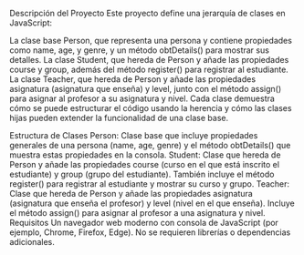 Descripción del Proyecto
Este proyecto define una jerarquía de clases en JavaScript:

La clase base Person, que representa una persona y contiene propiedades como name, age, y genre, y un método obtDetails() para mostrar sus detalles.
La clase Student, que hereda de Person y añade las propiedades course y group, además del método register() para registrar al estudiante.
La clase Teacher, que hereda de Person y añade las propiedades asignatura (asignatura que enseña) y level, junto con el método assign() para asignar al profesor a su asignatura y nivel.
Cada clase demuestra cómo se puede estructurar el código usando la herencia y cómo las clases hijas pueden extender la funcionalidad de una clase base.

Estructura de Clases
Person: Clase base que incluye propiedades generales de una persona (name, age, genre) y el método obtDetails() que muestra estas propiedades en la consola.
Student: Clase que hereda de Person y añade las propiedades course (curso en el que está inscrito el estudiante) y group (grupo del estudiante). También incluye el método register() para registrar al estudiante y mostrar su curso y grupo.
Teacher: Clase que hereda de Person y añade las propiedades asignatura (asignatura que enseña el profesor) y level (nivel en el que enseña). Incluye el método assign() para asignar al profesor a una asignatura y nivel.
Requisitos
Un navegador web moderno con consola de JavaScript (por ejemplo, Chrome, Firefox, Edge).
No se requieren librerías o dependencias adicionales.
